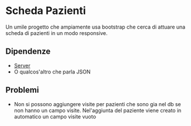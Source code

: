 # Scheda Pazienti

Un umile progetto che ampiamente usa bootstrap che cerca di attuare una scheda di pazienti in un modo responsive.

## Dipendenze

- [Server](https://gitlab.com/fondazione-its-volta/2019/programmazione-web/server)
- O qualcos'altro che parla JSON

## Problemi

- Non si possono aggiungere visite per pazienti che sono gia nel db se non hanno un campo visite. Nel'aggiunta del paziente viene creato in automatico un campo visite vuoto